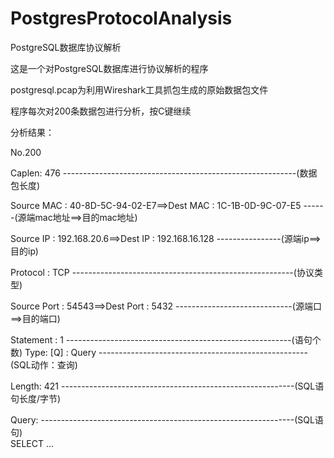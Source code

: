 # PostgresProtocolAnalysis
PostgreSQL数据库协议解析

这是一个对PostgreSQL数据库进行协议解析的程序

postgresql.pcap为利用Wireshark工具抓包生成的原始数据包文件

程序每次对200条数据包进行分析，按C键继续

分析结果：

No.200	

Caplen: 476 ----------------------------------------------------------(数据包长度)

Source MAC : 40-8D-5C-94-02-E7==>Dest   MAC : 1C-1B-0D-9C-07-E5 ------(源端mac地址==>目的mac地址)

Source IP : 192.168.20.6==>Dest   IP : 192.168.16.128 ----------------(源端ip==>目的ip)

Protocol : TCP -------------------------------------------------------(协议类型)

Source Port : 54543==>Dest   Port : 5432 -----------------------------(源端口==>目的端口)

Statement : 1 --------------------------------------------------------(语句个数)
Type: [Q] : Query ----------------------------------------------------(SQL动作：查询)

Length: 421 ----------------------------------------------------------(SQL语句长度/字节)

Query: ---------------------------------------------------------------(SQL语句)	
SELECT ...

	
